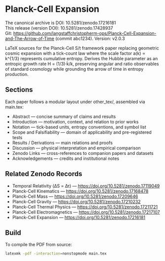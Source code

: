 # Planck-Cell Expansion

The canonical archive is DOI: 10.5281/zenodo.17216181  
This release (version DOI): 10.5281/zenodo.17428937  
Git: https://github.com/langstaffchristopherm-ops/Planck-Cell-Expansion-and-The-Arrow-of-Time (commit abc1234). Version: v2.0.3  

LaTeX sources for the Planck-Cell S/t framework paper replacing geometric
cosmic expansion with a tick-count law where the scale factor a(k) ∝ k^{1/3}
represents cumulative entropy. Derives the Hubble parameter as an entropic
growth rate H = (1/3)·ḱ/k, preserving angular and ratio observables of
standard cosmology while grounding the arrow of time in entropy production.

## Sections
Each paper follows a modular layout under other_tex/, assembled via main.tex:
- Abstract — concise summary of claims and results  
- Introduction — motivation, context, and relation to prior works  
- Notation — tick-based units, entropy conventions, and symbol list  
- Scope and Falsifiability — domain of applicability and pre-registered tests  
- Results / Derivations — main relations and proofs  
- Discussion — physical interpretation and empirical comparison  
- Zenodo Links — cross-references to companion papers and datasets  
- Acknowledgements — credits and institutional notes  

## Related Zenodo Records
- Temporal Relativity (ΔS = Δτ) — https://doi.org/10.5281/zenodo.17119049  
- Planck-Cell Kinematics — https://doi.org/10.5281/zenodo.17168478  
- Planck-Cell Mass — https://doi.org/10.5281/zenodo.17209646  
- Planck-Cell Gravity — https://doi.org/10.5281/zenodo.17210232  
- Planck-Cell Thermal Physics — https://doi.org/10.5281/zenodo.17211721  
- Planck-Cell Electromagnetics — https://doi.org/10.5281/zenodo.17217107  
- Planck-Cell Expansion — https://doi.org/10.5281/zenodo.17216181  

## Build
To compile the PDF from source:
```bash
latexmk -pdf -interaction=nonstopmode main.tex
